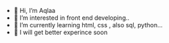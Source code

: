 - 👋 Hi, I’m Aqlaa
- 👀 I’m interested in front end developing..
- 🌱 I’m currently learning  html, css , also sql, python...
- 💞️  I will get better experince soon 
<!---
Aqlaa29/Aqlaa29 is a ✨ special ✨ repository because its `README.md` (this file) appears on your GitHub profile.
You can click the Preview link to take a look at your changes.
--->
